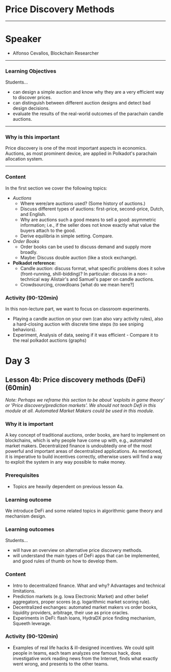 # Price Discovery Methods

---

# Speaker

- Alfonso Cevallos, Blockchain Researcher

---

### Learning Objectives

Students...

- can design a simple auction and know why they are a very efficient way to discover prices.
- can distinguish between different auction designs and detect bad design decisions.
- evaluate the results of the real-world outcomes of the parachain candle auctions.

---

### Why is this important

Price discovery is one of the most important aspects in economics. Auctions, as most prominent device, are applied in Polkadot's parachain allocation system.

---

### Content

In the first section we cover the following topics:

- _Auctions_
  - Where were/are auctions used? (Some history of auctions.)
  - Discuss different types of auctions: first-price, second-price, Dutch, and English.
  - Why are auctions such a good means to sell a good: asymmetric information; i.e., if the seller does not know exactly what value the buyers attach to the good.
  - Derive equilibria in simple setting. Compare.
- _Order Books_
  - Order books can be used to discuss demand and supply more broadly.
  - Maybe: Discuss double auction (like a stock exchange).
- **Polkadot reference:**
  - Candle auction: discuss format, what specific problems does it solve (front-running, shill-bidding)? In particular: discuss in a non-technical way Alistair's and Samuel's paper on candle auctions.
  - Crowdsourcing, crowdloans [what do we mean here?]

### Activity (90-120min)

In this non-lecture part, we want to focus on classroom experiments.

- Playing a candle auction on your own (can also vary activity rules), also a hard-closing auction with discrete time steps (to see sniping behaviors).
- Experiment, Analysis of data, seeing if it was efficient - Compare it to the real polkadot auctions (graphs)

# Day 3

## Lesson 4b: Price discovery methods (DeFi) (60min)

_Note: Perhaps we reframe this section to be about 'exploits in game theory' or 'Price discovery/prediction markets'. We should not teach Defi in this module at all. Automated Market Makers could be used in this module._

### Why it is important

A key concept of traditional auctions, order books, are hard to implement on blockchains, which is why people have come up with, e.g., automated market makers. Decentralized finance is undoubtedly one of the most powerful and important areas of decentralized applications. As mentioned, it is imperative to build incentives correctly, otherwise users will find a way to exploit the system in any way possible to make money.

### Prerequisites

- Topics are heavily dependent on previous lesson 4a.

### Learning outcome

We introduce DeFi and some related topics in algorithmic game theory and mechanism design.

### Learning outcomes

Students...

- will have an overview on alternative price discovery methods.
- will understand the main types of DeFi apps that can be implemented, and good rules of thumb on how to develop them.

### Content

- Intro to decentralized finance. What and why? Advantages and technical limitations.
- Prediction markets (e.g. Iowa Electronic Market) and other belief aggregators, proper scores (e.g. logarithmic market scoring rule).
- Decentralized exchanges: automated market makers vs order books, liquidity providers, arbitrage, their use as price oracles.
- Experiments in DeFi: flash loans, HydraDX price finding mechanism, Squeeth leverage.

### Activity (90-120min)

- Examples of real life hacks & ill-designed incentives. We could split people in teams, each team analyzes one famous hack, does investigative work reading news from the Internet, finds what exactly went wrong, and presents to the other teams.
